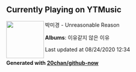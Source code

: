## Currently Playing on YTMusic

[<img align="left" width="100" src="https://lh3.googleusercontent.com/ZTe-nkRKRCzkA7bs6n1H5zyYTht6Bl8emMmJweA7j2qlTaLWSSe_KgP6Z0Jg1_9HTMDtiGXc9rSDtzNV">](https://music.youtube.com/channel/UCZ_b8crvkkBTRgdfvb9rJPA)

박미경 - Unreasonable Reason

**Albums**: 이유같지 않은 이유

Last updated at 08/24/2020 12:34

#### Generated with [20chan/github-now](https://github.com/20chan/github-now)


<!--
**20chan/20chan** is a ✨ _special_ ✨ repository because its `README.md` (this file) appears on your GitHub profile.

Here are some ideas to get you started:

- 🔭 I’m currently working on ...
- 🌱 I’m currently learning ...
- 👯 I’m looking to collaborate on ...
- 🤔 I’m looking for help with ...
- 💬 Ask me about ...
- 📫 How to reach me: ...
- 😄 Pronouns: ...
- ⚡ Fun fact: ...
-->
